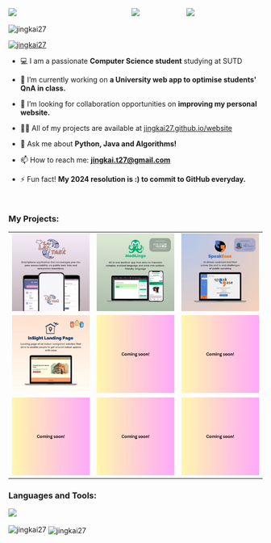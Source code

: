 <img align="left" src="https://user-images.githubusercontent.com/65187002/144930161-2f783401-8d27-4fdf-a2f7-cc0ba32f1f1f.gif" width="30%" style="display:inline;"><img align="right" src="https://user-images.githubusercontent.com/65187002/144930161-2f783401-8d27-4fdf-a2f7-cc0ba32f1f1f.gif" width="30%" style="display:inline;">
<p align="center">
    <img src="https://readme-typing-svg.herokuapp.com?font=Jersey+10&size=50&pause=1500&color=DD5746F3&center=true&vCenter=true&random=false&width=550&height=100&lines=Hi+%F0%9F%91%8B%2C+I'm+Jing+Kai!;Welcome+to+my+GitHub+page+%F0%9F%A4%93">


<p align="left"> <img src="https://komarev.com/ghpvc/?username=jingkai27&label=Profile%20views&color=0e75b6&style=flat" alt="jingkai27" /> </p>

<p align="left"> <a href="https://github.com/ryo-ma/github-profile-trophy"><img src="https://github-profile-trophy.vercel.app/?username=jingkai27" alt="jingkai27" /></a> </p>

- 💻 I am a passionate **Computer Science student** studying at SUTD

- 🔭 I’m currently working on **a University web app to optimise students' QnA in class.**

- 👯 I’m looking for collaboration opportunities on **improving my personal website.**

- 👨‍💻 All of my projects are available at [jingkai27.github.io/website](jingkai27.github.io/website)

- 💬 Ask me about **Python, Java and Algorithms!**

- 📫 How to reach me: **jingkai.t27@gmail.com**

- ⚡ Fun fact! **My 2024 resolution is :) to commit to GitHub everyday.**

<br>
<h3 align="left">My Projects:</h3>


<table>
  <tr>
    <td><a href="https://github.com/rappleit/LaiLaiTask"><img src="img/proj_1.jpg"/></a></td>
    <td><a href="https://github.com/rappleit/MediLingo"><img src="img/health_proj.png"/></a></td>
    <td><a href="https://github.com/xpxchxcx/SpeakEase"><img src="img/speakease.jpg"/></a></td>
  </tr>
  <tr>
    <td><a href="https://jingkai27.github.io/insight/"><img src="img/proj_4.jpg"/></a></td>
    <td><a href="LINK5"><img src="img/proj_2.jpg"/></a></td>
    <td><a href="LINK6"><img src="img/proj_2.jpg"/></a></td>
  </tr>
  <tr>
    <td><a href="LINK7"><img src="img/proj_2.jpg"/></a></td>
    <td><a href="LINK8"><img src="img/proj_2.jpg"/></a></td>
    <td><a href="LINK9"><img src="img/proj_2.jpg"/></a></td>
  </tr>
</table>



<h3 align="left">Languages and Tools:</h3>
<p align="left">
  <a href="https://skillicons.dev">
    <img src="https://skillicons.dev/icons?i=blender,html,css,javascript,androidstudio,py,react,vscode,java" />
  </a>
</p>

<p><img align="left" src="https://github-readme-stats.vercel.app/api/top-langs?username=jingkai27&show_icons=true&locale=en&layout=compact" alt="jingkai27" /></p>

<p>&nbsp;<img align="center" src="https://github-readme-stats.vercel.app/api?username=jingkai27&show_icons=true&locale=en" alt="jingkai27" /></p>
